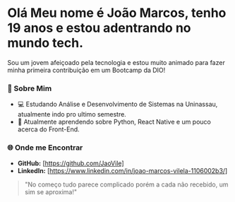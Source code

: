 # Olá Meu nome é João Marcos, tenho 19 anos e estou adentrando no mundo tech.

Sou um jovem afeiçoado pela tecnologia e estou muito animado para fazer minha primeira contribuição em um Bootcamp da DIO!

### 🚀 Sobre Mim
- 💻 Estudando Análise e Desenvolvimento de Sistemas na Uninassau, atualmente indo pro ultimo semestre.
- 🌱 Atualmente aprendendo sobre Python, React Native e um pouco acerca do Front-End.

### 🌐 Onde me Encontrar
- **GitHub:** [https://github.com/JaoVile]
- **LinkedIn:** [https://www.linkedin.com/in/joao-marcos-vilela-1106002b3/]

> "No começo tudo parece complicado porém a cada não recebido, um sim se aproxima!"
